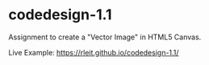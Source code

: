 # codedesign-1.1

Assignment to create a "Vector Image" in HTML5 Canvas.

Live Example:
https://rleit.github.io/codedesign-1.1/
